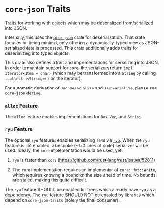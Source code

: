 # `core-json` Traits

Traits for working with objects which may be deserialized from/serialized into
JSON.

Internally, this uses the [`core-json`](https://docs.rs/core-json) crate for
deserialization. That crate focuses on being minimal, only offering a
dynamically-typed view as JSON-serialized data is processed. This crate
additionally adds traits for deserializing into typed objects.

This crate also defines a trait and implementations for serializing into JSON.
In order to maintain support for `core`, the serializers return
`impl Iterator<Item = char>` (which may be transformed into a `String` by
calling `.collect::<String>()` on the iterator).

For automatic derivation of `JsonDeserialize` and `JsonSerialize`, please see
[`core-json-derive`](https://docs.rs/core-json-derive).

### `alloc` Feature

The `alloc` feature enables implementations for `Box`, `Vec`, and `String`.

### `ryu` Feature

The optional `ryu` features enables serializing `f64`s via
[`ryu`](https://docs.rs/ryu). When the `ryu` feature is not enabled, a bespoke
(~130 lines of code) serializer will be used. Ideally, the `core`
implementation would be used, yet:

1) `ryu` is faster than `core` (https://github.com/rust-lang/rust/issues/52811)

2) The `core` implementation requires an implementor of `core::fmt::Write`,
   which requires knowing a bound on the size ahead of time. No bounds are
   stated, making this quite difficult.

The `ryu` feature SHOULD be enabled for trees which already have `ryu` as a
dependency. The `ryu` feature SHOULD NOT be enabled by libraries which depend
on `core-json-traits` (solely the final consumer).
